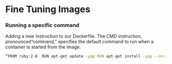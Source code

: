 # Fine Tuning Images

### Running a specific command 
Adding a new instruction to our Dockerfile. The CMD instruction, pronounced“command,” specifies the default command to run when a container is started from the image.


```bash
“​FROM​​ ruby:2.6​​ ​ ​RUN ​apt-get update -yqq​ ​RUN ​apt-get install -yqq --no-install-recommends nodejs​ ​ ​COPY​​ . /usr/src/app/​​ ​ ​WORKDIR​​ /usr/src/app​​ ​RUN ​bundle install​ »​CMD​​ ["bin/rails", "s", "-b", "0.0.0.0"]​”
```
